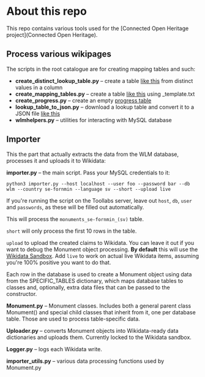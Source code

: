 # About this repo

This repo contains various tools used for the [Connected Open Heritage project](Connected Open Heritage).

## Process various wikipages

The scripts in the root catalogue are for creating mapping tables and such:

* **create_distinct_lookup_table.py** – create a table [like this](https://www.wikidata.org/wiki/Wikidata:WikiProject_WLM/Mapping_tables/se-arbetsl_(sv)/types) from distinct values in a column
* **create_mapping_tables.py** – create a table [like this](https://www.wikidata.org/w/index.php?title=Wikidata:WikiProject_WLM/Mapping_tables/es-vc_(ca)&oldid=418466520) using _template.txt
* **create_progress.py** – create an empty [progress table](https://www.wikidata.org/wiki/Wikidata:WikiProject_WLM/Mapping_tables/Status)
* **lookup_table_to_json.py** – download a lookup table and convert it to a JSON file [like this](https://gist.github.com/Vesihiisi/5ae8d5715d93cd77543edbb2e6d5d855)
* **wlmhelpers.py** – utilities for interacting with MySQL database

## Importer

This the part that actually extracts the data from the WLM database, processes it and uploads it to Wikidata:

**importer.py** – the main script. Pass your MySQL credentials to it:

```
python3 importer.py --host localhost --user foo --password bar --db wlm --country se-fornmin --language sv --short --upload live
```

If you're running the script on the Toollabs server, leave out `host`, `db`, `user` and `passwords`, as these will be filled out automatically. 

This will process the `monuments_se-fornmin_(sv)` table.

`short` will only process the first 10 rows in the table.

`upload` to upload the created claims to Wikidata. You can leave it out if you want to debug the Monument object processing. **By default** this will use the [Wikidata Sandbox](https://www.wikidata.org/wiki/Q4115189). Add `live` to work on actual live Wikidata items, assuming you're 100% positive you want to do that.

Each row in the database is used to create a Monument object using data from the SPECIFIC_TABLES dictionary, which maps database tables to classes and, optionally, extra data files that can be passed to the constructor.

**Monument.py** – Monument classes. Includes both a general parent class Monument() and special child classes that inherit from it, one per database table. Those are used to process table-specific data.

**Uploader.py** – converts Monument objects into Wikidata-ready data dictionaries and uploads them. Currently locked to the Wikidata sandbox.

**Logger.py** – logs each Wikidata write.

**importer_utils.py** – various data processing functions used by Monument.py